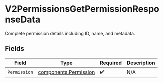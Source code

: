 # V2PermissionsGetPermissionResponseData

Complete permission details including ID, name, and metadata.


## Fields

| Field                                                          | Type                                                           | Required                                                       | Description                                                    |
| -------------------------------------------------------------- | -------------------------------------------------------------- | -------------------------------------------------------------- | -------------------------------------------------------------- |
| `Permission`                                                   | [components.Permission](../../models/components/permission.md) | :heavy_check_mark:                                             | N/A                                                            |